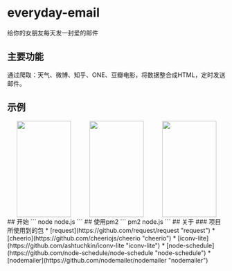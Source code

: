 # everyday-email
给你的女朋友每天发一封爱的邮件
## 主要功能
通过爬取：天气、微博、知乎、ONE、豆瓣电影，将数据整合成HTML，定时发送邮件。
## 示例
<div style="display: flex;justify-content:space-around;">
<img src="https://github.com/xuguanqun/everyday-email/blob/master/iamges/1.jpg" width="125px" height="222px" />
<img src="https://github.com/xuguanqun/everyday-email/blob/master/iamges/2.jpg" width="125px" height="222px" />
<img src="https://github.com/xuguanqun/everyday-email/blob/master/iamges/3.jpg" width="125px" height="222px" />
 </div>
## 开始
```
node node.js
```
## 使用pm2
```
pm2 node.js
```
## 关于
### 项目所使用到的包
* [request](https://github.com/request/request "request")
* [cheerio](https://github.com/cheeriojs/cheerio "cheerio")
* [iconv-lite](https://github.com/ashtuchkin/iconv-lite "iconv-lite")
* [node-schedule](https://github.com/node-schedule/node-schedule "node-schedule")
* [nodemailer](https://github.com/nodemailer/nodemailer "nodemailer")
